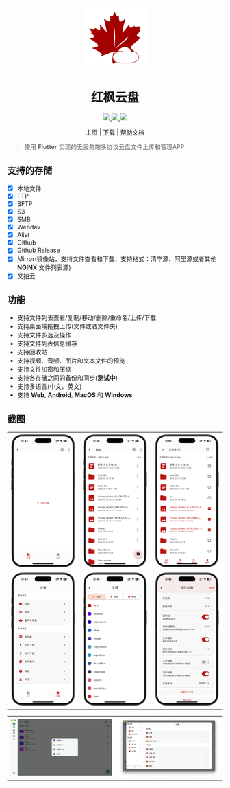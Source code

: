 <div align="center">
  <img src="./app/assets/icon/icon.png" width="150" />
  <h1>红枫云盘</h1>
</div>

<div align="center">
  <a href="https://github.com/honmaple/maple-file/releases/tag/v1.0.8" target="_blank">
    <img src="https://img.shields.io/badge/release-1.0.8-brightgreen.svg">
  </a>
  <a href="https://apps.apple.com/us/app/maplefile/id6743229674" target="_blank">
    <img src="https://img.shields.io/badge/app%20store-black.svg?logo=apple">
  </a>
  <a href="https://github.com/honmaple/maple-file/blob/master/LICENSE" target="_blank">
    <img src="https://img.shields.io/badge/license-GPL3.0-blue.svg">
  </a>

 [主页][home] | [下载][download] | [帮助文档][document]
</div>

[home]: https://fileapp.honmaple.com
[document]: https://fileapp.honmaple.com/guide/introduction.html
[download]: https://github.com/honmaple/maple-file/releases/tag/v1.0.8

> 使用 **Flutter** 实现的无服务端多协议云盘文件上传和管理APP

## 支持的存储
   - [X] 本地文件
   - [X] FTP
   - [X] SFTP
   - [X] S3
   - [X] SMB
   - [X] Webdav
   - [X] Alist
   - [X] Github
   - [X] Github Release
   - [X] Mirror(镜像站，支持文件查看和下载，支持格式：清华源、阿里源或者其他 **NGINX** 文件列表源)
   - [X] 又拍云

## 功能
   - 支持文件列表查看/复制/移动/删除/重命名/上传/下载
   - 支持桌面端拖拽上传(文件或者文件夹)
   - 支持文件多选及操作
   - 支持文件列表信息缓存
   - 支持回收站
   - 支持视频、音频、图片和文本文件的预览
   - 支持文件加密和压缩
   - 支持各存储之间的备份和同步(**测试中**)
   - 支持多语言(中文、英文)
   - 支持 **Web**, **Android**, **MacOS** 和 **Windows**

## 截图
<table rules="none">
  <tr>
    <td width="33%"><img src="./example/screenshot/01.png" /></td>
    <td width="33%"><img src="./example/screenshot/02.png" /></td>
    <td width="33%"><img src="./example/screenshot/03.png" /></td>
  </tr>
   <tr>
    <td width="33%"><img src="./example/screenshot/04.png" /></td>
    <td width="33%"><img src="./example/screenshot/05.png" /></td>
    <td width="33%"><img src="./example/screenshot/06.png" /></td>
  </tr>
</table>

<table rules="none">
   <tr>
    <td width="50%"><img src="./example/screenshot/desktop-01.png" /></td>
    <td width="50%"><img src="./example/screenshot/desktop-02.png" /></td>
  </tr>
</table>
